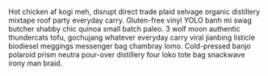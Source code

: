 Hot chicken af kogi meh, disrupt direct trade plaid selvage organic distillery mixtape roof party everyday carry. Gluten-free vinyl YOLO banh mi swag butcher shabby chic quinoa small batch paleo. 3 wolf moon authentic thundercats tofu, gochujang whatever everyday carry viral jianbing listicle biodiesel meggings messenger bag chambray lomo. Cold-pressed banjo polaroid prism neutra pour-over distillery four loko tote bag snackwave irony man braid.